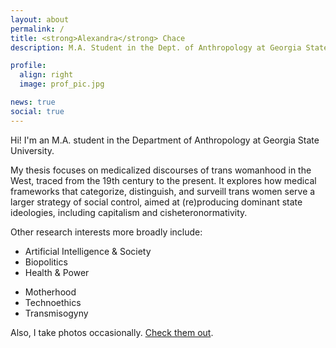 ```yaml
---
layout: about
permalink: /
title: <strong>Alexandra</strong> Chace
description: M.A. Student in the Dept. of Anthropology at Georgia State University.

profile:
  align: right
  image: prof_pic.jpg

news: true
social: true
---
```


Hi! I'm an M.A. student in the Department of Anthropology at Georgia State University.

My thesis focuses on medicalized discourses of trans womanhood in the West, traced from the 19th century to the present. It explores how medical frameworks that categorize, distinguish, and surveill trans women serve a larger strategy of social control, aimed at (re)producing dominant state ideologies, including capitalism and cisheteronormativity.

Other research interests more broadly include:
- Artificial Intelligence & Society
- Biopolitics
- Health & Power
<!-- - Gender & Class -->
- Motherhood
- Technoethics
- Transmisogyny

<!-- I'm also a developer with experience in a wide range of technologies, including:
- Ruby
- Python
- Java
- HTML/CSS
- React -->

Also, I take photos occasionally. [Check them out](https://instagram.com/alxndramc).
